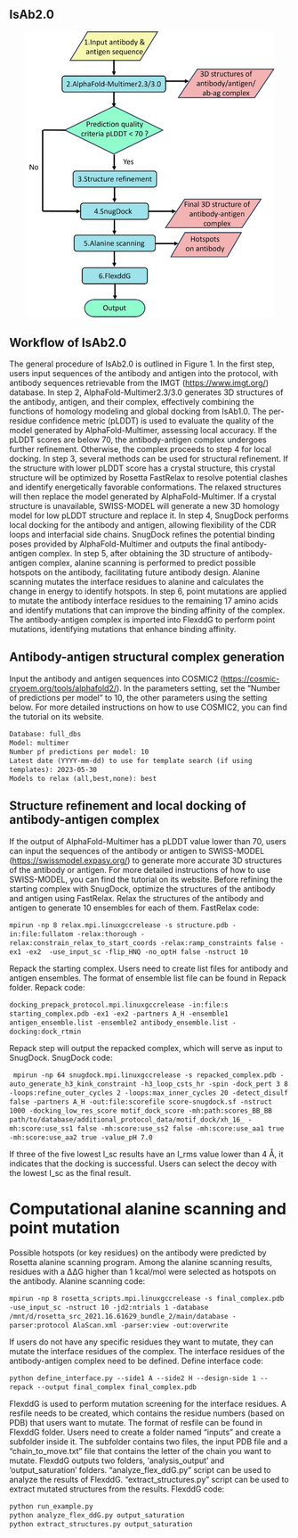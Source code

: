 ## IsAb2.0

<p align="center">
<img width="450" src="https://github.com/zeysun/IsAb2.0/blob/main/Workflow.jpg">
</p>

## Workflow of IsAb2.0
The general procedure of IsAb2.0 is outlined in Figure 1. In the first step, users input sequences of the antibody and antigen into the protocol, with antibody sequences retrievable from the IMGT (https://www.imgt.org/) database. In step 2, AlphaFold-Multimer2.3/3.0 generates 3D structures of the antibody, antigen, and their complex, effectively combining the functions of homology modeling and global docking from IsAb1.0. The per-residue confidence metric (pLDDT) is used to evaluate the quality of the model generated by AlphaFold-Multimer, assessing local accuracy. If the pLDDT scores are below 70, the antibody-antigen complex undergoes further refinement. Otherwise, the complex proceeds to step 4 for local docking. In step 3, several methods can be used for structural refinement. If the structure with lower pLDDT score has a crystal structure, this crystal structure will be optimized by Rosetta FastRelax to resolve potential clashes and identify energetically favorable conformations. The relaxed structures will then replace the model generated by AlphaFold-Multimer. If a crystal structure is unavailable, SWISS-MODEL will generate a new 3D homology model for low pLDDT structure and replace it. In step 4, SnugDock performs local docking for the antibody and antigen, allowing flexibility of the CDR loops and interfacial side chains. SnugDock refines the potential binding poses provided by AlphaFold-Multimer and outputs the final antibody-antigen complex. In step 5, after obtaining the 3D structure of antibody-antigen complex, alanine scanning is performed to predict possible hotspots on the antibody, facilitating future antibody design. Alanine scanning mutates the interface residues to alanine and calculates the change in energy to identify hotspots. In step 6, point mutations are applied to mutate the antibody interface residues to the remaining 17 amino acids and identify mutations that can improve the binding affinity of the complex. The antibody-antigen complex is imported into FlexddG to perform point mutations, identifying mutations that enhance binding affinity.

## Antibody-antigen structural complex generation
Input the antibody and antigen sequences into COSMIC2 (https://cosmic-cryoem.org/tools/alphafold2/). In the parameters setting, set the “Number of predictions per model” to 10, the other parameters using the setting below. For more detailed instructions on how to use COSMIC2, you can find the tutorial on its website.
```
Database: full_dbs
Model: multimer
Number pf predictions per model: 10
Latest date (YYYY-mm-dd) to use for template search (if using templates): 2023-05-30
Models to relax (all,best,none): best
```

## Structure refinement and local docking of antibody-antigen complex
If the output of AlphaFold-Multimer has a pLDDT value lower than 70, users can input the sequences of the antibody or antigen to SWISS-MODEL (https://swissmodel.expasy.org/) to generate more accurate 3D structures of the antibody or antigen. For more detailed instructions of how to use SWISS-MODEL, you can find the tutorial on its website.
Before refining the starting complex with SnugDock, optimize the structures of the antibody and antigen using FastRelax. Relax the structures of the antibody and antigen to generate 10 ensembles for each of them. FastRelax code:
```
mpirun -np 8 relax.mpi.linuxgccrelease -s structure.pdb -in:file:fullatom -relax:thorough -relax:constrain_relax_to_start_coords -relax:ramp_constraints false -ex1 -ex2  -use_input_sc -flip_HNQ -no_optH false -nstruct 10
```
Repack the starting complex. Users need to create list files for antibody and antigen ensembles. The format of ensemble list file can be found in Repack folder. Repack code:
```
docking_prepack_protocol.mpi.linuxgccrelease -in:file:s starting_complex.pdb -ex1 -ex2 -partners A_H -ensemble1 antigen_ensemble.list -ensemble2 antibody_ensemble.list -docking:dock_rtmin
```

Repack step will output the repacked complex, which will serve as input to SnugDock. SnugDock code:
```
 mpirun -np 64 snugdock.mpi.linuxgccrelease -s repacked_complex.pdb -auto_generate_h3_kink_constraint -h3_loop_csts_hr -spin -dock_pert 3 8 -loops:refine_outer_cycles 2 -loops:max_inner_cycles 20 -detect_disulf false -partners A_H -out:file:scorefile score-snugdock.sf -nstruct 1000 -docking_low_res_score motif_dock_score -mh:path:scores_BB_BB path/to/database/additional_protocol_data/motif_dock/xh_16_ -mh:score:use_ss1 false -mh:score:use_ss2 false -mh:score:use_aa1 true -mh:score:use_aa2 true -value_pH 7.0
```
If three of the five lowest I_sc results have an I_rms value lower than 4 Å, it indicates that the docking is successful. Users can select the decoy with the lowest I_sc as the final result.


# Computational alanine scanning and point mutation
Possible hotspots (or key residues) on the antibody were predicted by Rosetta alanine scanning program. Among the alanine scanning results, residues with a ΔΔG higher than 1 kcal/mol were selected as hotspots on the antibody. Alanine scanning code:
```
mpirun -np 8 rosetta_scripts.mpi.linuxgccrelease -s final_complex.pdb -use_input_sc -nstruct 10 -jd2:ntrials 1 -database /mnt/d/rosetta_src_2021.16.61629_bundle_2/main/database -parser:protocol AlaScan.xml -parser:view -out:overwrite
```

If users do not have any specific residues they want to mutate, they can mutate the interface residues of the complex. The interface residues of the antibody-antigen complex need to be defined. Define interface code:
```
python define_interface.py --side1 A --side2 H --design-side 1 --repack --output final_complex final_complex.pdb
```

FlexddG is used to perform mutation screening for the interface residues. A resfile needs to be created, which contains the residue numbers (based on PDB) that users want to mutate. The format of resfile can be found in FlexddG folder. Users need to create a folder named “inputs” and create a subfolder inside it. The subfolder contains two files, the input PDB file and a “chain_to_move.txt” file that contains the letter of the chain you want to mutate. FlexddG outputs two folders, ‘analysis_output’ and ‘output_saturation’ folders. “analyze_flex_ddG.py” script can be used to analyze the results of FlexddG. “extract_structures.py” script can be used to extract mutated structures from the results. FlexddG code:
```
python run_example.py
python analyze_flex_ddG.py output_saturation
python extract_structures.py output_saturation
```
